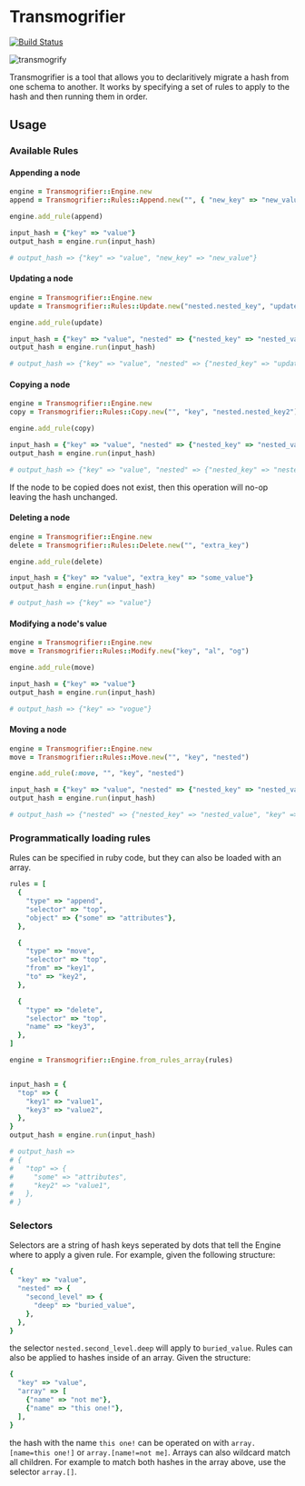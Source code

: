 # Transmogrifier

[![Build Status](https://travis-ci.org/jfoley/transmogrifier.png)](https://travis-ci.org/jfoley/transmogrifier)

![transmogrify](https://lh3.ggpht.com/-7i5m5GysnnY/TcC6btifnPI/AAAAAAAAAKg/_faHnUFUSeM/s1600/Picture3.png)

Transmogrifier is a tool that allows you to declaritively migrate a hash from one schema to another. It works by specifying a set of rules to apply to the hash and then running them in order.

## Usage
### Available Rules
#### Appending a node
```ruby
engine = Transmogrifier::Engine.new
append = Transmogrifier::Rules::Append.new("", { "new_key" => "new_value" })

engine.add_rule(append)

input_hash = {"key" => "value"}
output_hash = engine.run(input_hash)

# output_hash => {"key" => "value", "new_key" => "new_value"}
```

#### Updating a node
```ruby
engine = Transmogrifier::Engine.new
update = Transmogrifier::Rules::Update.new("nested.nested_key", "updated-value")

engine.add_rule(update)

input_hash = {"key" => "value", "nested" => {"nested_key" => "nested_value"}}
output_hash = engine.run(input_hash)

# output_hash => {"key" => "value", "nested" => {"nested_key" => "updated-value"}}
```

#### Copying a node
```ruby
engine = Transmogrifier::Engine.new
copy = Transmogrifier::Rules::Copy.new("", "key", "nested.nested_key2")

engine.add_rule(copy)

input_hash = {"key" => "value", "nested" => {"nested_key" => "nested_value"}}
output_hash = engine.run(input_hash)

# output_hash => {"key" => "value", "nested" => {"nested_key" => "nested_value", "nested_key2" => "value"}}
```
If the node to be copied does not exist, then this operation will no-op leaving the hash unchanged.

#### Deleting  a node
```ruby
engine = Transmogrifier::Engine.new
delete = Transmogrifier::Rules::Delete.new("", "extra_key")

engine.add_rule(delete)

input_hash = {"key" => "value", "extra_key" => "some_value"}
output_hash = engine.run(input_hash)

# output_hash => {"key" => "value"}
```

#### Modifying a node's value
```ruby
engine = Transmogrifier::Engine.new
move = Transmogrifier::Rules::Modify.new("key", "al", "og")

engine.add_rule(move)

input_hash = {"key" => "value"}
output_hash = engine.run(input_hash)

# output_hash => {"key" => "vogue"}
```

#### Moving a node
```ruby
engine = Transmogrifier::Engine.new
move = Transmogrifier::Rules::Move.new("", "key", "nested")

engine.add_rule(:move, "", "key", "nested")

input_hash = {"key" => "value", "nested" => {"nested_key" => "nested_value"}}
output_hash = engine.run(input_hash)

# output_hash => {"nested" => {"nested_key" => "nested_value", "key" => "value"}}
```

### Programmatically loading rules
Rules can be specified in ruby code, but they can also be loaded with an array.
```ruby
rules = [
  {
    "type" => "append",
    "selector" => "top",
    "object" => {"some" => "attributes"},
  },

  {
    "type" => "move",
    "selector" => "top",
    "from" => "key1",
    "to" => "key2",
  },

  {
    "type" => "delete",
    "selector" => "top",
    "name" => "key3",
  },
]

engine = Transmogrifier::Engine.from_rules_array(rules)


input_hash = {
  "top" => {
    "key1" => "value1",
    "key3" => "value2",
  },
}
output_hash = engine.run(input_hash)

# output_hash => 
# { 
#   "top" => {
#     "some" => "attributes",
#     "key2" => "value1",
#   },
# }
```

### Selectors
Selectors are a string of hash keys seperated by dots that tell the Engine where to apply a given rule. For example, given the following structure:
```ruby
{ 
  "key" => "value", 
  "nested" => {
    "second_level" => {
      "deep" => "buried_value",
    },
  },
}
```
the selector `nested.second_level.deep` will apply to `buried_value`. Rules can also be applied to hashes inside of an array. Given the structure:
```ruby
{ 
  "key" => "value", 
  "array" => [
    {"name" => "not me"},
    {"name" => "this one!"},
  ],
}
```
the hash with the name `this one!` can be operated on with `array.[name=this one!]` or `array.[name!=not me]`. Arrays can also wildcard match all children. For example to match both hashes in the array above, use the selector `array.[]`.
